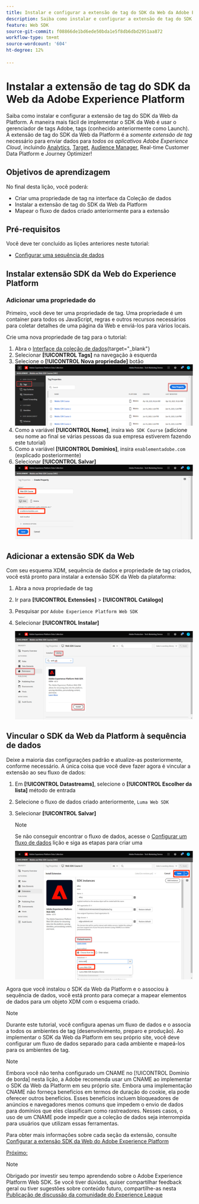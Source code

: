 ```yaml
---
title: Instalar e configurar a extensão de tag do SDK da Web da Adobe Experience Platform
description: Saiba como instalar e configurar a extensão de tag do SDK da Web da Platform na interface da Coleção de dados. Esta lição é parte do tutorial Implementar o Adobe Experience Cloud com o SDK da Web.
feature: Web SDK
source-git-commit: f08866de1bd6ede50bda1e5f8db6dbd2951aa872
workflow-type: tm+mt
source-wordcount: '604'
ht-degree: 12%

---
```


# Instalar a extensão de tag do SDK da Web da Adobe Experience Platform

Saiba como instalar e configurar a extensão de tag do SDK da Web da Platform. A maneira mais fácil de implementar o SDK da Web é usar o gerenciador de tags Adobe, tags (conhecido anteriormente como Launch). A extensão de tag do SDK da Web da Platform é a _somente extensão de tag_ necessário para enviar dados para _todos os aplicativos Adobe Experience Cloud_, incluindo [Analytics](setup-analytics.md), [Target](setup-target.md), [Audience Manager](setup-audience-manager.md), Real-time Customer Data Platform e Journey Optimizer!

## Objetivos de aprendizagem

No final desta lição, você poderá:

* Criar uma propriedade de tag na interface da Coleção de dados
* Instalar a extensão de tag do SDK da Web da Platform
* Mapear o fluxo de dados criado anteriormente para a extensão

## Pré-requisitos

Você deve ter concluído as lições anteriores neste tutorial:

* [Configurar uma sequência de dados](configure-datastream.md)

## Instalar extensão SDK da Web do Experience Platform

### Adicionar uma propriedade do

Primeiro, você deve ter uma propriedade de tag. Uma propriedade é um container para todos os JavaScript, regras e outros recursos necessários para coletar detalhes de uma página da Web e enviá-los para vários locais.

Crie uma nova propriedade de tag para o tutorial:

1. Abra o [Interface da coleção de dados](https://launch.adobe.com/){target="_blank"}
1. Selecionar **[!UICONTROL Tags]** na navegação à esquerda
1. Selecione o **[!UICONTROL Nova propriedade]** botão
   ![Adicionar uma nova propriedade](assets/websdk-property-addNewProperty.png)
1. Como a variável **[!UICONTROL Nome]**, insira `Web SDK Course` (adicione seu nome ao final se várias pessoas da sua empresa estiverem fazendo este tutorial)
1. Como a variável **[!UICONTROL Domínios]**, insira `enablementadobe.com` (explicado posteriormente)
1. Selecionar **[!UICONTROL Salvar]**
   ![Detalhes da propriedade](assets/websdk-property-propertyDetails.png)

## Adicionar a extensão SDK da Web

Com seu esquema XDM, sequência de dados e propriedade de tag criados, você está pronto para instalar a extensão SDK da Web da plataforma:

1. Abra a nova propriedade de tag
1. Ir para **[!UICONTROL Extensões]** > **[!UICONTROL Catálogo]**
1. Pesquisar por `Adobe Experience Platform Web SDK`
1. Selecionar **[!UICONTROL Instalar]**

   ![Instalar extensão SDK da Web](assets/extension-platform-web-sdk.jpg)


## Vincular o SDK da Web da Platform à sequência de dados

Deixe a maioria das configurações padrão e atualize-as posteriormente, conforme necessário. A única coisa que você deve fazer agora é vincular a extensão ao seu fluxo de dados:

1. Em **[!UICONTROL Datastreams]**, selecione o **[!UICONTROL Escolher da lista]** método de entrada
1. Selecione o fluxo de dados criado anteriormente, `Luma Web SDK`
1. Selecionar **[!UICONTROL Salvar]**

   >[!NOTE]
   >
   > Se não conseguir encontrar o fluxo de dados, acesse o [Configurar um fluxo de dados](configure-datastream.md) lição e siga as etapas para criar uma

   ![Seleção de sequência de dados](assets/extension-luma-web-sdk-datastream-extension.png)

Agora que você instalou o SDK da Web da Platform e o associou à sequência de dados, você está pronto para começar a mapear elementos de dados para um objeto XDM com o esquema criado.

>[!NOTE]
>
>Durante este tutorial, você configura apenas um fluxo de dados e o associa a todos os ambientes de tag (desenvolvimento, preparo e produção). Ao implementar o SDK da Web da Platform em seu próprio site, você deve configurar um fluxo de dados separado para cada ambiente e mapeá-los para os ambientes de tag.

>[!NOTE]
>
>Embora você não tenha configurado um CNAME no [!UICONTROL Domínio de borda] nesta lição, a Adobe recomenda usar um CNAME ao implementar o SDK da Web da Platform em seu próprio site. Embora uma implementação CNAME não forneça benefícios em termos de duração do cookie, ela pode oferecer outros benefícios. Esses benefícios incluem bloqueadores de anúncios e navegadores menos comuns que impedem o envio de dados para domínios que eles classificam como rastreadores. Nesses casos, o uso de um CNAME pode impedir que a coleção de dados seja interrompida para usuários que utilizam essas ferramentas.

Para obter mais informações sobre cada seção da extensão, consulte [Configurar a extensão SDK da Web do Adobe Experience Platform](https://experienceleague.adobe.com/docs/experience-platform/edge/extension/web-sdk-extension-configuration.html?lang=pt-BR)



[Próximo: ](create-data-elements.md)

>[!NOTE]
>
>Obrigado por investir seu tempo aprendendo sobre o Adobe Experience Platform Web SDK. Se você tiver dúvidas, quiser compartilhar feedback geral ou tiver sugestões sobre conteúdo futuro, compartilhe-as nesta [Publicação de discussão da comunidade do Experience League](https://experienceleaguecommunities.adobe.com/t5/adobe-experience-platform-launch/tutorial-discussion-implement-adobe-experience-cloud-with-web/td-p/444996)
